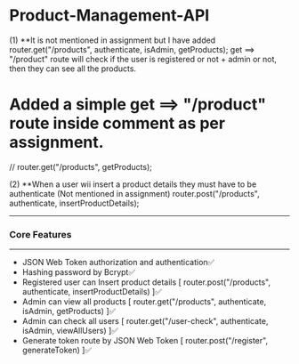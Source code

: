 # Product-Management-API

(1) **It is not mentioned in assignment but I have added
router.get("/products", authenticate, isAdmin, getProducts);
get ==> "/product" route will check if the user is registered or not + admin or not, then they can see all the products.

# Added a simple get ==> "/product" route inside comment as per assignment. 
// router.get("/products", getProducts);

(2) **When a user wii insert a product details they must have to be authenticate (Not mentioned in assignment)
router.post("/products", authenticate, insertProductDetails);

-------------------------------------------------------------------------------------------------------

### Core Features

---

- JSON Web Token authorization and authentication✅
- Hashing password by Bcrypt✅
- Registered user can Insert product details [ router.post("/products", authenticate, insertProductDetails) ]✅
- Admin can view all products  [ router.get("/products", authenticate, isAdmin, getProducts) ]✅
- Admin can check all users   [ router.get("/user-check", authenticate, isAdmin, viewAllUsers)  ]✅
- Generate token route by JSON Web Token [ router.post("/register", generateToken) ]✅
